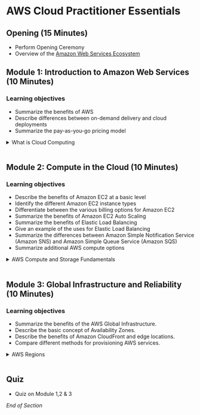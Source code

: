 # AWS Cloud Practitioner Essentials

## Opening (15 Minutes)
* Perform Opening Ceremony
* Overview of the [Amazon Web Services Ecosystem](https://www.mindmeister.com/map/2345885899)

## Module 1: Introduction to Amazon Web Services (10 Minutes)

### Learning objectives
* Summarize the benefits of AWS
* Describe differences between on-demand delivery and cloud deployments
* Summarize the pay-as-you-go pricing model

<details class="faq box"><summary>What is Cloud Computing</summary>
<p>

![image](https://user-images.githubusercontent.com/18049790/228764007-5cd2051a-9a2b-4c6e-9233-79ab6d47903e.png)

</p>
</details>
<br>

## Module 2: Compute in the Cloud (10 Minutes)

### Learning objectives
* Describe the benefits of Amazon EC2 at a basic level
* Identify the different Amazon EC2 instance types
* Differentiate between the various billing options for Amazon EC2
* Summarize the benefits of Amazon EC2 Auto Scaling
* Summarize the benefits of Elastic Load Balancing
* Give an example of the uses for Elastic Load Balancing
* Summarize the differences between Amazon Simple Notification Service (Amazon SNS) and Amazon Simple Queue Service (Amazon SQS)
* Summarize additional AWS compute options

<details class="faq box"><summary>AWS Compute and Storage Fundamentals</summary>
<p>

![image](https://user-images.githubusercontent.com/18049790/228767269-1a8db3fb-103f-49ad-a0af-0ebad65431f2.png)

</p>
</details>
<br>

## Module 3: Global Infrastructure and Reliability (10 Minutes)

### Learning objectives
* Summarize the benefits of the AWS Global Infrastructure.
* Describe the basic concept of Availability Zones.
* Describe the benefits of Amazon CloudFront and edge locations.
* Compare different methods for provisioning AWS services.

<details class="faq box"><summary>AWS Regions</summary>
<p>

![image](https://user-images.githubusercontent.com/18049790/228764437-3a7f5820-0d33-4633-8969-0b5a2ccef085.png)

</p>
</details>
<br>

## Quiz 
* Quiz on Module 1,2 & 3

*End of Section*
